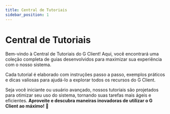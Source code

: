 ```yaml
---
title: Central de Tutoriais
sidebar_position: 1
---
```


# Central de Tutoriais

Bem-vindo à Central de Tutoriais do G Client! Aqui, você encontrará uma coleção completa de guias desenvolvidos para maximizar sua experiência com o nosso sistema.

Cada tutorial é elaborado com instruções passo a passo, exemplos práticos e dicas valiosas para ajudá-lo a explorar todos os recursos do G Client.

Seja você iniciante ou usuário avançado, nossos tutoriais são projetados para otimizar seu uso do sistema, tornando suas tarefas mais ágeis e eficientes. **Aproveite e descubra maneiras inovadoras de utilizar o G Client ao máximo!** 🚀
